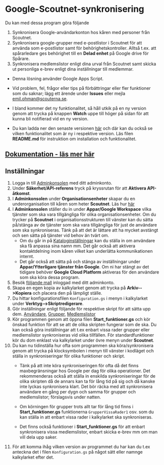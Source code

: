# Google-Scoutnet-synkronisering
Du kan med dessa program göra följande
1. Synkronisera Google-användarkonton hos kåren med personer från Scoutnet.
1. Synkronisera google-grupper med e-postlistor i Scoutnet för att använda som e-postlistor
   samt för behörighetskontroller. Alltså t.ex. att spårarledare ges behörighet till en 
   **Delad enhet** på Google drive för Spårare.
1. Synkronisera medlemslistor enligt dina urval från Scoutnet samt skicka ut personliga
   e-brev enligt dina inställningar till medlemmar.

- Denna lösning använder Google Apps Script.

- Vid problem, fel, frågor eller tips på förbättringar eller fler funktioner som du saknar;
  lägg ett ärende under **Issues** eller mejla emil.ohman@scouterna.se.

- I bland kommer det ny funktionalitet, så håll utkik på en ny version genom att trycka på
  knappen **Watch** uppe till höger på sidan för att kunna bli notifierad vid en ny version.

- Du kan ladda ner den senaste versionen 
  [här](https://github.com/Scouterna/Google-Scoutnet-synk/releases/latest) och där kan 
  du också se vilken funktionalitet som är ny i respektive version. Läs filen **README.md**
  för instruktion om installation och funktionalitet.

## [Dokumentation - läs mer här](https://github.com/Scouterna/Google-Scoutnet-synk/wiki)

## Inställningar
1. Logga in till [Adminkonsolen](https://admin.google.com/) med ditt adminkonto.
1. Under **Säkerhet/API-referens** tryck på kryssrutan för att **Aktivera API-åtkomst**.
1. I **Adminkonsolen** under **Organisationsenheter** skapar du en underorganisation till
   kåren som heter **Scoutnet**. Läs hur [här](https://support.google.com/a/answer/182537?hl=sv)
1. I **Adminkonsolen** ställer du in under **Appar/Google Workspace** vilka tjänster som ska
   vara tillgängliga för olika organisationsenheter. Om du trycker på **Scoutnet** i
   organisationsstrukturen till vänster kan du sätta på/stänga av de tjänster som ska vara
   tillgängliga för just de användare som ska synkroniseras. Tänk på att det är lättare att ha
   mycket avstängt och sen sätta på tjänster vid behov än tvärt om.
   - Om du går in på [Kataloginställningar](https://admin.google.com/ac/appsettings/986128716205)
   kan du ställa in om användare ska få anpassa sina namn mm.
   Det går också att aktivera kontaktdelning inom kåren vilket kan underlätta kommunikationen internt.
   - Det går också att sätta på och stänga av inställningar under
   **Appar/Ytterligare tjänster från Google**.
   Om ni har stängt av det tidigare behöver **Google Cloud Platform** aktiveras för den användare som
   ska köra dessa program.
1. Besök [följande mall](https://docs.google.com/spreadsheets/d/1JEm7uBhAXE4InmzTsjIqR6dUOsk_uonFppE2hwSu2Ho/edit#gid=0) inloggad med ditt adminkonto.
1. Skapa en egen kopia av kalkylarket genom att trycka på **Arkiv-->Kopiera** och placera den på lämpligt ställe.
1. Du hittar konfigurationsfilen `Konfiguration.gs` i menyn i kalkylarket under **Verktyg-->Skriptredigerare**.  
1.  Gör inställningar enligt följande för respektive skript för att sätta upp dem.
   [Användare](https://github.com/Scouterna/Google-Scoutnet-synk/wiki/Manual-Användare#inställningar-för-att-komma-igång-i-konfigurationgs), 
   [Grupper](https://github.com/Scouterna/Google-Scoutnet-synk/wiki/Manual-Grupper#inställningar-för-att-komma-igång-i-konfigurationgs), [Medlemslistor](https://github.com/Scouterna/Google-Scoutnet-synk/wiki/Manual-Medlemslistor#inställningar-för-att-komma-igång-i-konfigurationgs)
1.  Kör programmen genom att öppna filen **Start_funktioner.gs** och kör önskad funktion för att se att de olika skripten fungerar som de ska.
Du kan också göra inställningar att t.ex enbart vissa rader grupper eller medlemslistor synkroniseras vid olika tillfällen.
För standardfunktioner kör du dom enklast via kalkylarket under övre menyn under
**Scoutnet**.
1.  Du kan nu tidinställa hur ofta som programmen ska köra/synkronisera genom att trycka på
    klocksymbolen i menyn till vänster i kodläget och ställa in synkroniseringar för olika funktioner och skript.    
    - Tänk på att inte köra synkroniseringen för ofta då det finns maxbegränsningar hos Google per
   dag för olika operationer. Det rekommenderas också att ställa in enskilda synkroniseringar för
   de olika skripten då de annars kan ta för lång tid på sig och då kanske inte lyckas synkronisera klart.
   Det bör räcka med att synkronisera användare en gång per dygn och samma för grupper och
   medlemslistor; förslagsvis under natten.
    
    - Om körningen för grupper trots allt tar för lång tid finns i **Start_funktioner.gs**
   funktionerna `GrupperVissaRader1` osv. som du kan ställa in att enbart vissa rader i
   kalkylarket ska synkroniseras.
    
    - Det finns också funktioner i **Start_funktioner.gs** för att enbart synkronisera vissa
   medlemslistor, enbart skicka e-brev mm om man vill dela upp saker.
1. För att komma ihåg vilken version av programmet du har kan du t.ex anteckna det i filen
`Konfiguration.gs` på något sätt eller namnge kalkylarket efter det.
